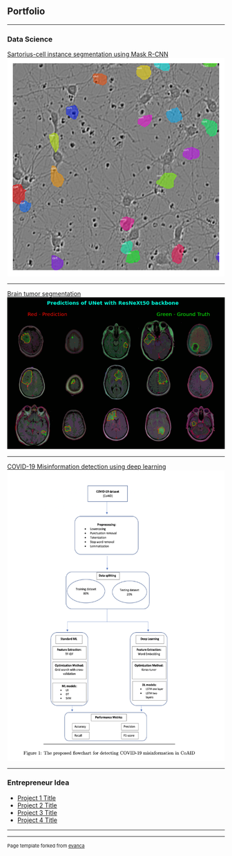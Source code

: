 ## Portfolio

---

### Data Science

[Sartorius-cell instance segmentation using Mask R-CNN](https://medium.com/mlearning-ai/cell-instance-segmentation-using-mask-r-cnn-c7a3810192ff)
<img src="images/cell_instance.png"/>

---
[Brain tumor segmentation](https://devpost.com/software/brain-tumor-segmentation-using-resunet)
<img src="images/brain.png"/>

---
[COVID-19 Misinformation detection using deep learning](https://github.com/nghi-huynh/covid-19-misinfo-detection)
<img src="images/covid.png"/>

---

### Entrepreneur Idea

- [Project 1 Title](http://example.com/)
- [Project 2 Title](http://example.com/)
- [Project 3 Title](http://example.com/)
- [Project 4 Title](http://example.com/)

---




---
<p style="font-size:11px">Page template forked from <a href="https://github.com/evanca/quick-portfolio">evanca</a></p>
<!-- Remove above link if you don't want to attibute -->
